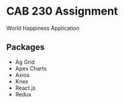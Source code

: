 # CAB 230 Assignment

World Happiness Application

## Packages
- Ag Grid
- Apex Charts
- Axios
- Knex
- React.js
- Redux
